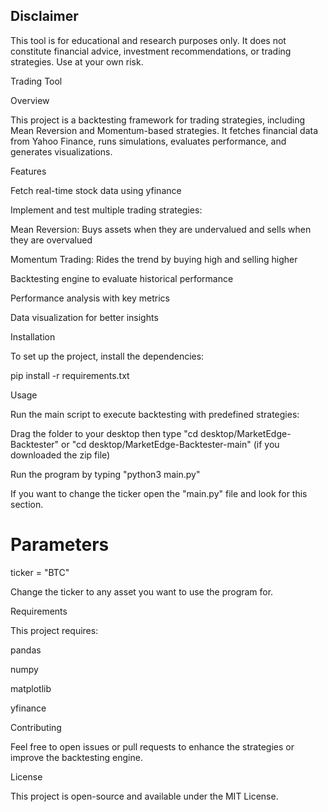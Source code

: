 ## Disclaimer
This tool is for educational and research purposes only. It does not constitute financial advice, investment recommendations, or trading strategies. Use at your own risk.

Trading Tool

Overview

This project is a backtesting framework for trading strategies, including Mean Reversion and Momentum-based strategies. It fetches financial data from Yahoo Finance, runs simulations, evaluates performance, and generates visualizations.

Features

Fetch real-time stock data using yfinance

Implement and test multiple trading strategies:

Mean Reversion: Buys assets when they are undervalued and sells when they are overvalued

Momentum Trading: Rides the trend by buying high and selling higher

Backtesting engine to evaluate historical performance

Performance analysis with key metrics

Data visualization for better insights

Installation

To set up the project, install the dependencies:

pip install -r requirements.txt

Usage

Run the main script to execute backtesting with predefined strategies:

Drag the folder to your desktop then type "cd desktop/MarketEdge-Backtester" or "cd desktop/MarketEdge-Backtester-main" (if you downloaded the zip file)

Run the program by typing "python3 main.py"

If you want to change the ticker open the "main.py" file and look for this section.

# Parameters
ticker = "BTC"

Change the ticker to any asset you want to use the program for.

Requirements

This project requires:

pandas

numpy

matplotlib

yfinance

Contributing

Feel free to open issues or pull requests to enhance the strategies or improve the backtesting engine.

License

This project is open-source and available under the MIT License.

